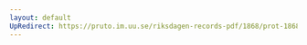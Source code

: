 ```yaml
---
layout: default
UpRedirect: https://pruto.im.uu.se/riksdagen-records-pdf/1868/prot-1868--ak--125/prot-1868--ak--125_009.pdf
---
```


